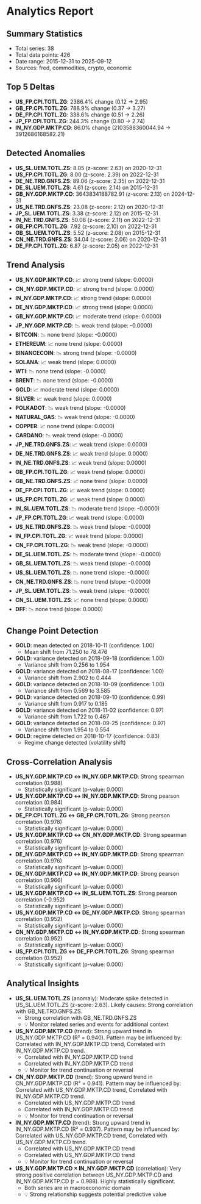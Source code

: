 # Analytics Report

## Summary Statistics
- Total series: 38
- Total data points: 426
- Date range: 2015-12-31 to 2025-09-12
- Sources: fred, commodities, crypto, economic

## Top 5 Deltas
- **US_FP.CPI.TOTL.ZG**: 2386.4% change (0.12 -> 2.95)
- **GB_FP.CPI.TOTL.ZG**: 788.9% change (0.37 -> 3.27)
- **DE_FP.CPI.TOTL.ZG**: 338.6% change (0.51 -> 2.26)
- **JP_FP.CPI.TOTL.ZG**: 244.3% change (0.80 -> 2.74)
- **IN_NY.GDP.MKTP.CD**: 86.0% change (2103588360044.94 -> 3912686168582.21)

## Detected Anomalies
- **US_SL.UEM.TOTL.ZS**: 8.05 (z-score: 2.63) on 2020-12-31
- **US_FP.CPI.TOTL.ZG**: 8.00 (z-score: 2.39) on 2022-12-31
- **DE_NE.TRD.GNFS.ZS**: 89.06 (z-score: 2.35) on 2022-12-31
- **DE_SL.UEM.TOTL.ZS**: 4.61 (z-score: 2.14) on 2015-12-31
- **GB_NY.GDP.MKTP.CD**: 3643834188782.91 (z-score: 2.13) on 2024-12-31
- **US_NE.TRD.GNFS.ZS**: 23.08 (z-score: 2.12) on 2020-12-31
- **JP_SL.UEM.TOTL.ZS**: 3.38 (z-score: 2.12) on 2015-12-31
- **IN_NE.TRD.GNFS.ZS**: 50.08 (z-score: 2.11) on 2022-12-31
- **GB_FP.CPI.TOTL.ZG**: 7.92 (z-score: 2.10) on 2022-12-31
- **GB_SL.UEM.TOTL.ZS**: 5.52 (z-score: 2.08) on 2015-12-31
- **CN_NE.TRD.GNFS.ZS**: 34.04 (z-score: 2.06) on 2020-12-31
- **DE_FP.CPI.TOTL.ZG**: 6.87 (z-score: 2.05) on 2022-12-31

## Trend Analysis
- **US_NY.GDP.MKTP.CD**: 📈 strong trend (slope: 0.0000)
- **CN_NY.GDP.MKTP.CD**: 📈 strong trend (slope: 0.0000)
- **IN_NY.GDP.MKTP.CD**: 📈 strong trend (slope: 0.0000)
- **DE_NY.GDP.MKTP.CD**: 📈 strong trend (slope: 0.0000)
- **GB_NY.GDP.MKTP.CD**: 📈 moderate trend (slope: 0.0000)
- **JP_NY.GDP.MKTP.CD**: 📉 weak trend (slope: -0.0000)
- **BITCOIN**: 📉 none trend (slope: -0.0000)
- **ETHEREUM**: 📈 none trend (slope: 0.0000)
- **BINANCECOIN**: 📉 strong trend (slope: -0.0000)
- **SOLANA**: 📈 weak trend (slope: 0.0000)
- **WTI**: 📉 none trend (slope: -0.0000)
- **BRENT**: 📉 none trend (slope: -0.0000)
- **GOLD**: 📈 moderate trend (slope: 0.0000)
- **SILVER**: 📈 weak trend (slope: 0.0000)
- **POLKADOT**: 📉 weak trend (slope: -0.0000)
- **NATURAL_GAS**: 📉 weak trend (slope: -0.0000)
- **COPPER**: 📈 none trend (slope: 0.0000)
- **CARDANO**: 📉 weak trend (slope: -0.0000)
- **JP_NE.TRD.GNFS.ZS**: 📈 weak trend (slope: 0.0000)
- **DE_NE.TRD.GNFS.ZS**: 📈 weak trend (slope: 0.0000)
- **IN_NE.TRD.GNFS.ZS**: 📈 weak trend (slope: 0.0000)
- **GB_FP.CPI.TOTL.ZG**: 📈 weak trend (slope: 0.0000)
- **GB_NE.TRD.GNFS.ZS**: 📈 none trend (slope: 0.0000)
- **DE_FP.CPI.TOTL.ZG**: 📈 weak trend (slope: 0.0000)
- **US_FP.CPI.TOTL.ZG**: 📈 weak trend (slope: 0.0000)
- **IN_SL.UEM.TOTL.ZS**: 📉 moderate trend (slope: -0.0000)
- **JP_FP.CPI.TOTL.ZG**: 📈 weak trend (slope: 0.0000)
- **US_NE.TRD.GNFS.ZS**: 📉 weak trend (slope: -0.0000)
- **IN_FP.CPI.TOTL.ZG**: 📈 weak trend (slope: 0.0000)
- **CN_FP.CPI.TOTL.ZG**: 📉 weak trend (slope: -0.0000)
- **DE_SL.UEM.TOTL.ZS**: 📉 moderate trend (slope: -0.0000)
- **GB_SL.UEM.TOTL.ZS**: 📉 weak trend (slope: -0.0000)
- **US_SL.UEM.TOTL.ZS**: 📉 none trend (slope: -0.0000)
- **CN_NE.TRD.GNFS.ZS**: 📉 none trend (slope: -0.0000)
- **JP_SL.UEM.TOTL.ZS**: 📉 weak trend (slope: -0.0000)
- **CN_SL.UEM.TOTL.ZS**: 📈 none trend (slope: 0.0000)
- **DFF**: 📉 none trend (slope: 0.0000)

## Change Point Detection
- **GOLD**: mean detected on 2018-10-11 (confidence: 1.00)
  - Mean shift from 71.250 to 78.476
- **GOLD**: variance detected on 2018-09-18 (confidence: 1.00)
  - Variance shift from 0.256 to 1.954
- **GOLD**: variance detected on 2018-08-17 (confidence: 1.00)
  - Variance shift from 2.902 to 0.444
- **GOLD**: variance detected on 2018-10-09 (confidence: 1.00)
  - Variance shift from 0.569 to 3.585
- **GOLD**: variance detected on 2018-09-10 (confidence: 0.99)
  - Variance shift from 0.917 to 0.185
- **GOLD**: variance detected on 2018-11-02 (confidence: 0.97)
  - Variance shift from 1.722 to 0.467
- **GOLD**: variance detected on 2018-09-25 (confidence: 0.97)
  - Variance shift from 1.954 to 0.554
- **GOLD**: regime detected on 2018-10-17 (confidence: 0.83)
  - Regime change detected (volatility shift)

## Cross-Correlation Analysis
- **US_NY.GDP.MKTP.CD ↔ IN_NY.GDP.MKTP.CD**: Strong spearman correlation (0.988)
  - Statistically significant (p-value: 0.000)
- **US_NY.GDP.MKTP.CD ↔ IN_NY.GDP.MKTP.CD**: Strong pearson correlation (0.984)
  - Statistically significant (p-value: 0.000)
- **DE_FP.CPI.TOTL.ZG ↔ GB_FP.CPI.TOTL.ZG**: Strong pearson correlation (0.978)
  - Statistically significant (p-value: 0.000)
- **US_NY.GDP.MKTP.CD ↔ CN_NY.GDP.MKTP.CD**: Strong spearman correlation (0.976)
  - Statistically significant (p-value: 0.000)
- **DE_NY.GDP.MKTP.CD ↔ IN_NY.GDP.MKTP.CD**: Strong spearman correlation (0.976)
  - Statistically significant (p-value: 0.000)
- **DE_NY.GDP.MKTP.CD ↔ IN_NY.GDP.MKTP.CD**: Strong pearson correlation (0.966)
  - Statistically significant (p-value: 0.000)
- **US_NY.GDP.MKTP.CD ↔ IN_SL.UEM.TOTL.ZS**: Strong pearson correlation (-0.952)
  - Statistically significant (p-value: 0.000)
- **US_NY.GDP.MKTP.CD ↔ DE_NY.GDP.MKTP.CD**: Strong spearman correlation (0.952)
  - Statistically significant (p-value: 0.000)
- **CN_NY.GDP.MKTP.CD ↔ IN_NY.GDP.MKTP.CD**: Strong spearman correlation (0.952)
  - Statistically significant (p-value: 0.000)
- **US_FP.CPI.TOTL.ZG ↔ DE_FP.CPI.TOTL.ZG**: Strong spearman correlation (0.952)
  - Statistically significant (p-value: 0.000)

## Analytical Insights
- **US_SL.UEM.TOTL.ZS** (anomaly): Moderate spike detected in US_SL.UEM.TOTL.ZS (z-score: 2.63). Likely causes: Strong correlation with GB_NE.TRD.GNFS.ZS.
  - Strong correlation with GB_NE.TRD.GNFS.ZS
  - 💡 Monitor related series and events for additional context
- **US_NY.GDP.MKTP.CD** (trend): Strong upward trend in US_NY.GDP.MKTP.CD (R² = 0.940). Pattern may be influenced by: Correlated with IN_NY.GDP.MKTP.CD trend, Correlated with IN_NY.GDP.MKTP.CD trend.
  - Correlated with IN_NY.GDP.MKTP.CD trend
  - Correlated with IN_NY.GDP.MKTP.CD trend
  - 💡 Monitor for trend continuation or reversal
- **CN_NY.GDP.MKTP.CD** (trend): Strong upward trend in CN_NY.GDP.MKTP.CD (R² = 0.941). Pattern may be influenced by: Correlated with US_NY.GDP.MKTP.CD trend, Correlated with IN_NY.GDP.MKTP.CD trend.
  - Correlated with US_NY.GDP.MKTP.CD trend
  - Correlated with IN_NY.GDP.MKTP.CD trend
  - 💡 Monitor for trend continuation or reversal
- **IN_NY.GDP.MKTP.CD** (trend): Strong upward trend in IN_NY.GDP.MKTP.CD (R² = 0.937). Pattern may be influenced by: Correlated with US_NY.GDP.MKTP.CD trend, Correlated with US_NY.GDP.MKTP.CD trend.
  - Correlated with US_NY.GDP.MKTP.CD trend
  - Correlated with US_NY.GDP.MKTP.CD trend
  - 💡 Monitor for trend continuation or reversal
- **US_NY.GDP.MKTP.CD × IN_NY.GDP.MKTP.CD** (correlation): Very strong positive correlation between US_NY.GDP.MKTP.CD and IN_NY.GDP.MKTP.CD (r = 0.988). Highly statistically significant. 
  - Both series are in macroeconomic domain
  - 💡 Strong relationship suggests potential predictive value
